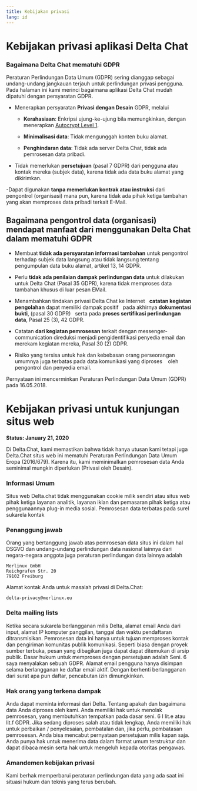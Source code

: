 ```yaml
---
title: Kebijakan privasi
lang: id
---
```


# Kebijakan privasi aplikasi Delta Chat 

### Bagaimana Delta Chat mematuhi GDPR

Peraturan Perlindungan Data Umum (GDPR) sering dianggap
sebagai undang-undang jangkauan terjauh untuk perlindungan privasi pengguna.
Pada halaman ini kami merinci bagaimana aplikasi Delta Chat mudah dipatuhi
dengan persyaratan GDPR.

- Menerapkan persyaratan **Privasi dengan Desain** GDPR, melalui

  - **Kerahasiaan**: Enkripsi ujung-ke-ujung bila memungkinkan, dengan menerapkan [Autocrypt
Level 1](https://autocrypt.org).

  - **Minimalisasi data**: Tidak mengunggah konten buku alamat.

  - **Penghindaran data**: Tidak ada server Delta Chat, tidak ada pemrosesan data pribadi.

- Tidak memerlukan **persetujuan** (pasal 7 GDPR) dari pengguna atau kontak mereka (subjek data), karena tidak ada data buku alamat yang dikirimkan.

-Dapat digunakan **tanpa memerlukan kontrak atau instruksi** dari pengontrol (organisasi) mana pun, karena tidak ada pihak ketiga tambahan yang akan memproses data pribadi terkait E-Mail.


## Bagaimana pengontrol data (organisasi) mendapat manfaat dari menggunakan Delta Chat dalam mematuhi GDPR

- Membuat **tidak ada persyaratan informasi tambahan** untuk pengontrol terhadap subjek data langsung atau tidak langsung
tentang pengumpulan data buku alamat, artikel 13, 14 GDPR.

- Perlu **tidak ada penilaian dampak perlindungan data** untuk dilakukan untuk Delta Chat (Pasal 35 GDPR), karena tidak memproses data tambahan khusus di luar pesan EMail.

- Menambahkan tindakan privasi Delta Chat ke Internet
   **catatan kegiatan pengolahan** dapat memiliki dampak positif
   pada akhirnya **dokumentasi bukti**, (pasal 30 GDPR)
   serta pada **proses sertifikasi perlindungan data**, Pasal 25 (3), 42 GDPR.

- Catatan **dari kegiatan pemrosesan** terkait dengan messenger-communication
direduksi menjadi pengidentifikasi penyedia email dan merekam kegiatan mereka, Pasal 30 (2) GDPR.

- Risiko yang tersisa untuk hak dan kebebasan orang perseorangan
   umumnya juga terbatas pada data komunikasi yang diproses
   oleh pengontrol dan penyedia email.



Pernyataan ini mencerminkan Peraturan Perlindungan Data Umum (GDPR) pada 16.05.2018.

# Kebijakan privasi untuk kunjungan situs web

**Status: January 21, 2020**

Di Delta.Chat, kami memastikan bahwa tidak hanya utusan kami tetapi juga Delta.Chat
situs web ini mematuhi Peraturan Perlindungan Data Umum Eropa
(2016/679). Karena itu, kami meminimalkan pemrosesan data Anda seminimal mungkin
diperlukan (Privasi oleh Desain).

### Informasi Umum

Situs web Delta.chat tidak menggunakan cookie milik sendiri atau situs web pihak ketiga
layanan analitik, layanan iklan dan pemasaran pihak ketiga atau penggunaannya
plug-in media sosial. Pemrosesan data terbatas pada surel sukarela
kontak

### Penanggung jawab

Orang yang bertanggung jawab atas pemrosesan data situs ini dalam hal
DSGVO dan undang-undang perlindungan data nasional lainnya dari negara-negara anggota juga
peraturan perlindungan data lainnya adalah

	Merlinux GmbH
	Reichgrafen Str. 20 
	79102 Freiburg

Alamat kontak Anda untuk masalah privasi di Delta.Chat:

	delta-privacy@merlinux.eu

### Delta mailing lists

Ketika secara sukarela berlangganan milis Delta, alamat email Anda
dari input, alamat IP komputer panggilan, tanggal dan waktu
pendaftaran ditransmisikan. Pemrosesan data ini hanya untuk
tujuan memproses kontak dan pengiriman komunitas publik
komunikasi. Seperti biasa dengan proyek sumber terbuka, pesan yang dibagikan juga dapat
dapat ditemukan di arsip publik. Dasar hukum untuk memproses dengan persetujuan adalah
Seni. 6 saya menyalakan sebuah GDPR. Alamat email pengguna hanya disimpan selama
berlangganan ke daftar email aktif. Dengan berhenti berlangganan dari surat apa pun
daftar, pencabutan izin dimungkinkan.

### Hak orang yang terkena dampak

Anda dapat meminta informasi dari Delta. Tentang apakah dan bagaimana data Anda
diproses oleh kami. Anda memiliki hak untuk menolak pemrosesan, yang membutuhkan
tempatkan pada dasar seni. 6 I lit.e atau lit.f GDPR. Jika sedang diproses
salah atau tidak lengkap, Anda memiliki hak untuk perbaikan / penyelesaian,
pembatalan dan, jika perlu, pembatasan pemrosesan. Anda bisa mencabut
pernyataan persetujuan milis kapan saja. Anda punya hak
untuk menerima data dalam format umum terstruktur dan dapat dibaca mesin serta
hak untuk mengeluh kepada otoritas pengawas.

### Amandemen kebijakan privasi

Kami berhak memperbarui peraturan perlindungan data yang ada saat ini
situasi hukum dan teknis yang terus berubah.


